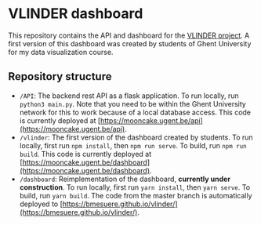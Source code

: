 # VLINDER dashboard

This repository contains the API and dashboard for the [VLINDER project](http://www.vlinder.ugent.be/). A first version of this dashboard was created by students of Ghent University for my data visualization course.

## Repository structure

- `/API`: The backend rest API as a flask application. To run locally, run `python3 main.py`. Note that you need to be within the Ghent University network for this to work because of a local database access. This code is currently deployed at [https://mooncake.ugent.be/api](https://mooncake.ugent.be/api).
- `/vlinder`: The first version of the dashboard created by students. To run locally, first run `npm install`, then `npm run serve`. To build, run `npm run build`. This code is currently deployed at [https://mooncake.ugent.be/dashboard](https://mooncake.ugent.be/dashboard).
- `/dashboard`: Reimplementation of the dashboard, **currently under construction**. To run locally, first run `yarn install`, then `yarn serve`. To build, run `yarn build`. The code from the master branch is automatically deployed to [https://bmesuere.github.io/vlinder/](https://bmesuere.github.io/vlinder/).
